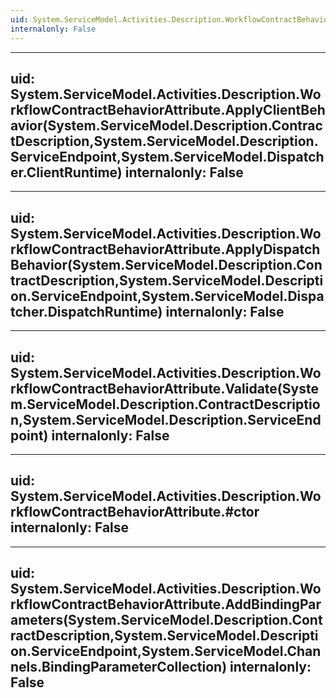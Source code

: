 ```yaml
---
uid: System.ServiceModel.Activities.Description.WorkflowContractBehaviorAttribute
internalonly: False
---
```


---
uid: System.ServiceModel.Activities.Description.WorkflowContractBehaviorAttribute.ApplyClientBehavior(System.ServiceModel.Description.ContractDescription,System.ServiceModel.Description.ServiceEndpoint,System.ServiceModel.Dispatcher.ClientRuntime)
internalonly: False
---

---
uid: System.ServiceModel.Activities.Description.WorkflowContractBehaviorAttribute.ApplyDispatchBehavior(System.ServiceModel.Description.ContractDescription,System.ServiceModel.Description.ServiceEndpoint,System.ServiceModel.Dispatcher.DispatchRuntime)
internalonly: False
---

---
uid: System.ServiceModel.Activities.Description.WorkflowContractBehaviorAttribute.Validate(System.ServiceModel.Description.ContractDescription,System.ServiceModel.Description.ServiceEndpoint)
internalonly: False
---

---
uid: System.ServiceModel.Activities.Description.WorkflowContractBehaviorAttribute.#ctor
internalonly: False
---

---
uid: System.ServiceModel.Activities.Description.WorkflowContractBehaviorAttribute.AddBindingParameters(System.ServiceModel.Description.ContractDescription,System.ServiceModel.Description.ServiceEndpoint,System.ServiceModel.Channels.BindingParameterCollection)
internalonly: False
---
